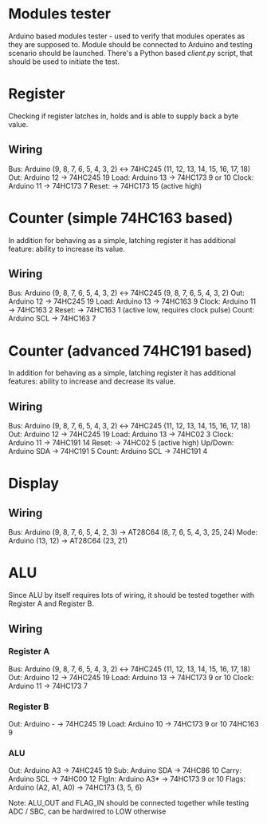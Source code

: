 Modules tester
==============

Arduino based modules tester - used to verify that modules operates as they are supposed to.
Module should be connected to Arduino and testing scenario should be launched. There's a Python
based _client.py_ script, that should be used to initiate the test.


Register
========

Checking if register latches in, holds and is able to supply back a byte value.

Wiring
------

Bus:   Arduino (9, 8, 7, 6, 5, 4, 3, 2) <-> 74HC245 (11, 12, 13, 14, 15, 16, 17, 18)
Out:   Arduino 12                        -> 74HC245 19
Load:  Arduino 13                        -> 74HC173 9 or 10
Clock: Arduino 11                        -> 74HC173 7
Reset:                                   -> 74HC173 15  (active high)


Counter (simple 74HC163 based)
==============================

In addition for behaving as a simple, latching register it has additional feature: ability to
increase its value.


Wiring
------

Bus:   Arduino (9, 8, 7, 6, 5, 4, 3, 2) <-> 74HC245 (9, 8, 7, 6, 5, 4, 3, 2)
Out:   Arduino 12                        -> 74HC245 19
Load:  Arduino 13                        -> 74HC163 9
Clock: Arduino 11                        -> 74HC163 2
Reset:                                   -> 74HC163 1 (active low, requires clock pulse)
Count: Arduino SCL                       -> 74HC163 7



Counter (advanced 74HC191 based)
================================

In addition for behaving as a simple, latching register it has additional features: ability to
increase and decrease its value.

Wiring
------

Bus:     Arduino (9, 8, 7, 6, 5, 4, 3, 2) <-> 74HC245 (11, 12, 13, 14, 15, 16, 17, 18)
Out:     Arduino 12                        -> 74HC245 19
Load:    Arduino 13                        -> 74HC02  3
Clock:   Arduino 11                        -> 74HC191 14
Reset:                                     -> 74HC02  5 (active high)
Up/Down: Arduino SDA                       -> 74HC191 5
Count:   Arduino SCL                       -> 74HC191 4

Display
=======

Wiring
------

Bus:     Arduino (9, 8, 7, 6, 5, 4, 2, 3) -> AT28C64 (8, 7, 6, 5, 4, 3, 25, 24)
Mode:    Arduino (13, 12)                 -> AT28C64 (23, 21)



ALU
===

Since ALU by itself requires lots of wiring, it should be tested together with Register A and
Register B.

Wiring
------

### Register A
Bus:   Arduino (9, 8, 7, 6, 5, 4, 3, 2) <-> 74HC245 (11, 12, 13, 14, 15, 16, 17, 18)
Out:   Arduino 12                        -> 74HC245 19
Load:  Arduino 13                        -> 74HC173 9 or 10
Clock: Arduino 11                        -> 74HC173 7

### Register B
Out:   Arduino -                        -> 74HC245 19
Load:  Arduino 10                       -> 74HC173 9 or 10
                                           74HC163 9

### ALU
Out:   Arduino A3                       -> 74HC245 19
Sub:   Arduino SDA                      -> 74HC86  10
Carry: Arduino SCL                      -> 74HC00  12
FlgIn: Arduino A3*                      -> 74HC173 9 or 10
Flags: Arduino (A2, A1, A0)             -> 74HC173 (3, 5, 6)

Note: ALU_OUT and FLAG_IN should be connected together while testing ADC / SBC, can be
hardwired to LOW otherwise